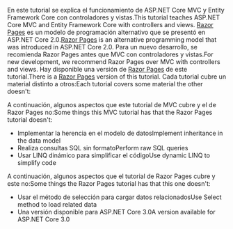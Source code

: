 <span data-ttu-id="bee93-101">En este tutorial se explica el funcionamiento de ASP.NET Core MVC y Entity Framework Core con controladores y vistas.</span><span class="sxs-lookup"><span data-stu-id="bee93-101">This tutorial teaches ASP.NET Core MVC and Entity Framework Core with controllers and views.</span></span> <span data-ttu-id="bee93-102">[Razor Pages](xref:razor-pages/index) es un modelo de programación alternativo que se presentó en ASP.NET Core 2.0.</span><span class="sxs-lookup"><span data-stu-id="bee93-102">[Razor Pages](xref:razor-pages/index) is an alternative programming model that was introduced in ASP.NET Core 2.0.</span></span> <span data-ttu-id="bee93-103">Para un nuevo desarrollo, se recomienda Razor Pages antes que MVC con controladores y vistas.</span><span class="sxs-lookup"><span data-stu-id="bee93-103">For new development, we recommend Razor Pages over MVC with controllers and views.</span></span> <span data-ttu-id="bee93-104">Hay disponible una versión de [Razor Pages](xref:data/ef-rp/intro) de este tutorial.</span><span class="sxs-lookup"><span data-stu-id="bee93-104">There is a [Razor Pages](xref:data/ef-rp/intro) version of this tutorial.</span></span> <span data-ttu-id="bee93-105">Cada tutorial cubre un material distinto a otros:</span><span class="sxs-lookup"><span data-stu-id="bee93-105">Each tutorial covers some material the other doesn't:</span></span>

<span data-ttu-id="bee93-106">A continuación, algunos aspectos que este tutorial de MVC cubre y el de Razor Pages no:</span><span class="sxs-lookup"><span data-stu-id="bee93-106">Some things this MVC tutorial has that the Razor Pages tutorial doesn't:</span></span>

* <span data-ttu-id="bee93-107">Implementar la herencia en el modelo de datos</span><span class="sxs-lookup"><span data-stu-id="bee93-107">Implement inheritance in the data model</span></span>
* <span data-ttu-id="bee93-108">Realiza consultas SQL sin formato</span><span class="sxs-lookup"><span data-stu-id="bee93-108">Perform raw SQL queries</span></span>
* <span data-ttu-id="bee93-109">Usar LINQ dinámico para simplificar el código</span><span class="sxs-lookup"><span data-stu-id="bee93-109">Use dynamic LINQ to simplify code</span></span>
 
<span data-ttu-id="bee93-110">A continuación, algunos aspectos que el tutorial de Razor Pages cubre y este no:</span><span class="sxs-lookup"><span data-stu-id="bee93-110">Some things the Razor Pages tutorial has that this one doesn't:</span></span>

* <span data-ttu-id="bee93-111">Usar el método de selección para cargar datos relacionados</span><span class="sxs-lookup"><span data-stu-id="bee93-111">Use Select method to load related data</span></span>
* <span data-ttu-id="bee93-112">Una versión disponible para ASP.NET Core 3.0</span><span class="sxs-lookup"><span data-stu-id="bee93-112">A version available for ASP.NET Core 3.0</span></span>
